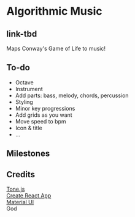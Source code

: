 # Algorithmic Music

## link-tbd

Maps Conway's Game of Life to music!

## To-do

- Octave
- Instrument
- Add parts: bass, melody, chords, percussion
- Styling
- Minor key progressions
- Add grids as you want
- Move speed to bpm
- Icon & title
- ...

## Milestones

## Credits

[Tone.js](https://tonejs.github.io/)  
[Create React App](https://github.com/facebook/create-react-app)  
[Material UI](https://mui.com/)  
God